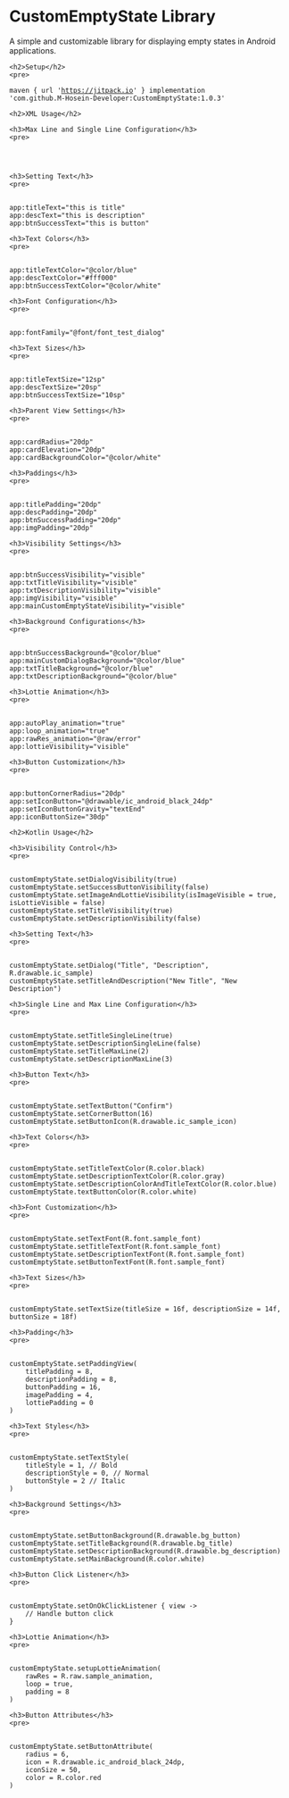 <!DOCTYPE html>
<html lang="en">

<head>
    <meta charset="UTF-8">
    <meta name="viewport" content="width=device-width, initial-scale=1.0">
    <title>CustomEmptyState Library</title>
</head>

<body>
    <h1>CustomEmptyState Library</h1>
    <p>A simple and customizable library for displaying empty states in Android applications.</p>

    <h2>Setup</h2>
    <pre>
<code>maven { url 'https://jitpack.io' } 
implementation 'com.github.M-Hosein-Developer:CustomEmptyState:1.0.3'</code>
    </pre>

    <h2>XML Usage</h2>

    <h3>Max Line and Single Line Configuration</h3>
    <pre>
<code>
<ir.androidcoder.customdialog.CustomEmptyState
        android:layout_width="wrap_content"
        android:layout_height="wrap_content"
        app:titleSingleLine="false"
        app:descSingleLine="false"
        app:titleMaxLine="2"
        app:descMaxLine="3"
        app:layout_constraintBottom_toBottomOf="parent"
        app:layout_constraintEnd_toEndOf="parent"
        app:layout_constraintStart_toStartOf="parent"
        app:layout_constraintTop_toTopOf="parent" />
</code>
    </pre>

    <h3>Setting Text</h3>
    <pre>
<code>
app:titleText="this is title"
app:descText="this is description"
app:btnSuccessText="this is button"
</code>
    </pre>

    <h3>Text Colors</h3>
    <pre>
<code>
app:titleTextColor="@color/blue"
app:descTextColor="#fff000"
app:btnSuccessTextColor="@color/white"
</code>
    </pre>

    <h3>Font Configuration</h3>
    <pre>
<code>
app:fontFamily="@font/font_test_dialog"
</code>
    </pre>

    <h3>Text Sizes</h3>
    <pre>
<code>
app:titleTextSize="12sp"
app:descTextSize="20sp"
app:btnSuccessTextSize="10sp"
</code>
    </pre>

    <h3>Parent View Settings</h3>
    <pre>
<code>
app:cardRadius="20dp"
app:cardElevation="20dp"
app:cardBackgroundColor="@color/white"
</code>
    </pre>

    <h3>Paddings</h3>
    <pre>
<code>
app:titlePadding="20dp"
app:descPadding="20dp"
app:btnSuccessPadding="20dp"
app:imgPadding="20dp"
</code>
    </pre>

    <h3>Visibility Settings</h3>
    <pre>
<code>
app:btnSuccessVisibility="visible"
app:txtTitleVisibility="visible"
app:txtDescriptionVisibility="visible"
app:imgVisibility="visible"
app:mainCustomEmptyStateVisibility="visible"
</code>
    </pre>

    <h3>Background Configurations</h3>
    <pre>
<code>
app:btnSuccessBackground="@color/blue"
app:mainCustomDialogBackground="@color/blue"
app:txtTitleBackground="@color/blue"
app:txtDescriptionBackground="@color/blue"
</code>
    </pre>

    <h3>Lottie Animation</h3>
    <pre>
<code>
app:autoPlay_animation="true"
app:loop_animation="true"
app:rawRes_animation="@raw/error"
app:lottieVisibility="visible"
</code>
    </pre>

    <h3>Button Customization</h3>
    <pre>
<code>
app:buttonCornerRadius="20dp"
app:setIconButton="@drawable/ic_android_black_24dp"
app:setIconButtonGravity="textEnd"
app:iconButtonSize="30dp"
</code>
    </pre>

    <h2>Kotlin Usage</h2>

    <h3>Visibility Control</h3>
    <pre>
<code>
customEmptyState.setDialogVisibility(true)
customEmptyState.setSuccessButtonVisibility(false)
customEmptyState.setImageAndLottieVisibility(isImageVisible = true, isLottieVisible = false)
customEmptyState.setTitleVisibility(true)
customEmptyState.setDescriptionVisibility(false)
</code>
    </pre>

    <h3>Setting Text</h3>
    <pre>
<code>
customEmptyState.setDialog("Title", "Description", R.drawable.ic_sample)
customEmptyState.setTitleAndDescription("New Title", "New Description")
</code>
    </pre>

    <h3>Single Line and Max Line Configuration</h3>
    <pre>
<code>
customEmptyState.setTitleSingleLine(true)
customEmptyState.setDescriptionSingleLine(false)
customEmptyState.setTitleMaxLine(2)
customEmptyState.setDescriptionMaxLine(3)
</code>
    </pre>

    <h3>Button Text</h3>
    <pre>
<code>
customEmptyState.setTextButton("Confirm")
customEmptyState.setCornerButton(16)
customEmptyState.setButtonIcon(R.drawable.ic_sample_icon)
</code>
    </pre>

    <h3>Text Colors</h3>
    <pre>
<code>
customEmptyState.setTitleTextColor(R.color.black)
customEmptyState.setDescriptionTextColor(R.color.gray)
customEmptyState.setDescriptionColorAndTitleTextColor(R.color.blue)
customEmptyState.textButtonColor(R.color.white)
</code>
    </pre>

    <h3>Font Customization</h3>
    <pre>
<code>
customEmptyState.setTextFont(R.font.sample_font)
customEmptyState.setTitleTextFont(R.font.sample_font)
customEmptyState.setDescriptionTextFont(R.font.sample_font)
customEmptyState.setButtonTextFont(R.font.sample_font)
</code>
    </pre>

    <h3>Text Sizes</h3>
    <pre>
<code>
customEmptyState.setTextSize(titleSize = 16f, descriptionSize = 14f, buttonSize = 18f)
</code>
    </pre>

    <h3>Padding</h3>
    <pre>
<code>
customEmptyState.setPaddingView(
    titlePadding = 8,
    descriptionPadding = 8,
    buttonPadding = 16,
    imagePadding = 4,
    lottiePadding = 0
)
</code>
    </pre>

    <h3>Text Styles</h3>
    <pre>
<code>
customEmptyState.setTextStyle(
    titleStyle = 1, // Bold
    descriptionStyle = 0, // Normal
    buttonStyle = 2 // Italic
)
</code>
    </pre>

    <h3>Background Settings</h3>
    <pre>
<code>
customEmptyState.setButtonBackground(R.drawable.bg_button)
customEmptyState.setTitleBackground(R.drawable.bg_title)
customEmptyState.setDescriptionBackground(R.drawable.bg_description)
customEmptyState.setMainBackground(R.color.white)
</code>
    </pre>

    <h3>Button Click Listener</h3>
    <pre>
<code>
customEmptyState.setOnOkClickListener { view ->
    // Handle button click
}
</code>
    </pre>

    <h3>Lottie Animation</h3>
    <pre>
<code>
customEmptyState.setupLottieAnimation(
    rawRes = R.raw.sample_animation,
    loop = true,
    padding = 8
)
</code>
    </pre>

    <h3>Button Attributes</h3>
    <pre>
<code>
customEmptyState.setButtonAttribute(
    radius = 6,
    icon = R.drawable.ic_android_black_24dp,
    iconSize = 50,
    color = R.color.red
)
</code>
    </pre>
</body>

</html>
